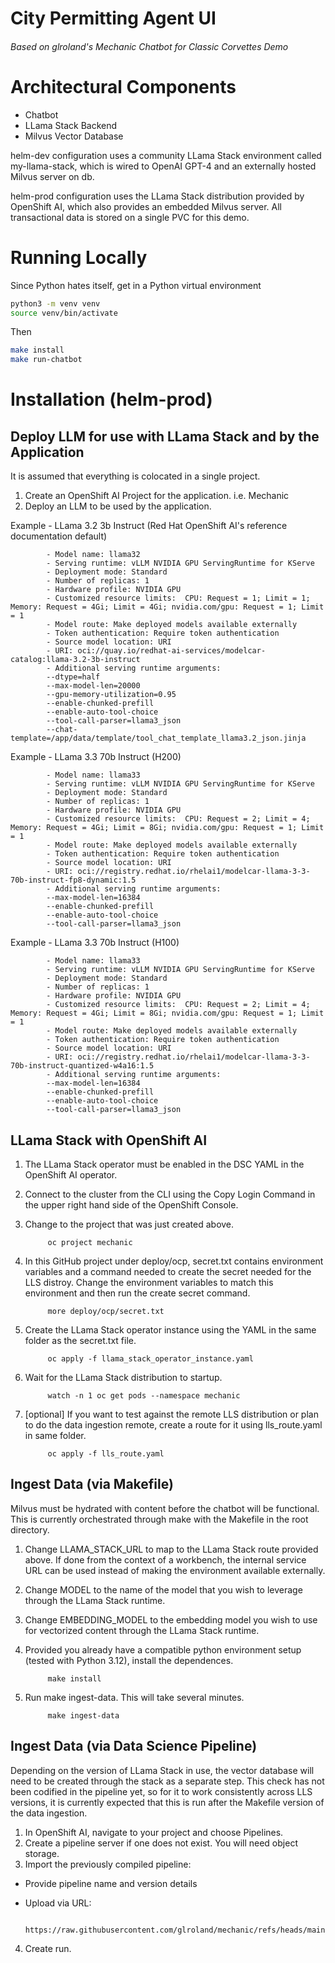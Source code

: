 # City Permitting Agent UI

###### Based on glroland's Mechanic Chatbot for Classic Corvettes Demo

# Architectural Components
- Chatbot
- LLama Stack Backend
- Milvus Vector Database

helm-dev configuration uses a community LLama Stack environment called my-llama-stack, which is wired to OpenAI GPT-4 and an externally hosted Milvus server on db.

helm-prod configuration uses the LLama Stack distribution provided by OpenShift AI, which also provides an embedded Milvus server.  All transactional data is stored on a single PVC for this demo.

# Running Locally

Since Python hates itself, get in a Python virtual environment

```bash
python3 -m venv venv
source venv/bin/activate
```

Then

```bash
make install
make run-chatbot
```

# Installation (helm-prod)

## Deploy LLM for use with LLama Stack and by the Application

It is assumed that everything is colocated in a single project.

1. Create an OpenShift AI Project for the application.  i.e. Mechanic
2. Deploy an LLM to be used by the application. 

Example - LLama 3.2 3b Instruct (Red Hat OpenShift AI's reference documentation default)

            - Model name: llama32
            - Serving runtime: vLLM NVIDIA GPU ServingRuntime for KServe
            - Deployment mode: Standard
            - Number of replicas: 1
            - Hardware profile: NVIDIA GPU
            - Customized resource limits:  CPU: Request = 1; Limit = 1; Memory: Request = 4Gi; Limit = 4Gi; nvidia.com/gpu: Request = 1; Limit = 1
            - Model route: Make deployed models available externally
            - Token authentication: Require token authentication
            - Source model location: URI
            - URI: oci://quay.io/redhat-ai-services/modelcar-catalog:llama-3.2-3b-instruct
            - Additional serving runtime arguments:
            --dtype=half
            --max-model-len=20000
            --gpu-memory-utilization=0.95
            --enable-chunked-prefill
            --enable-auto-tool-choice
            --tool-call-parser=llama3_json
            --chat-template=/app/data/template/tool_chat_template_llama3.2_json.jinja

Example - LLama 3.3 70b Instruct (H200)

            - Model name: llama33
            - Serving runtime: vLLM NVIDIA GPU ServingRuntime for KServe
            - Deployment mode: Standard
            - Number of replicas: 1
            - Hardware profile: NVIDIA GPU
            - Customized resource limits:  CPU: Request = 2; Limit = 4; Memory: Request = 4Gi; Limit = 8Gi; nvidia.com/gpu: Request = 1; Limit = 1
            - Model route: Make deployed models available externally
            - Token authentication: Require token authentication
            - Source model location: URI
            - URI: oci://registry.redhat.io/rhelai1/modelcar-llama-3-3-70b-instruct-fp8-dynamic:1.5
            - Additional serving runtime arguments:
            --max-model-len=16384
            --enable-chunked-prefill
            --enable-auto-tool-choice
            --tool-call-parser=llama3_json
            
Example - LLama 3.3 70b Instruct (H100)

            - Model name: llama33
            - Serving runtime: vLLM NVIDIA GPU ServingRuntime for KServe
            - Deployment mode: Standard
            - Number of replicas: 1
            - Hardware profile: NVIDIA GPU
            - Customized resource limits:  CPU: Request = 2; Limit = 4; Memory: Request = 4Gi; Limit = 8Gi; nvidia.com/gpu: Request = 1; Limit = 1
            - Model route: Make deployed models available externally
            - Token authentication: Require token authentication
            - Source model location: URI
            - URI: oci://registry.redhat.io/rhelai1/modelcar-llama-3-3-70b-instruct-quantized-w4a16:1.5
            - Additional serving runtime arguments:
            --max-model-len=16384
            --enable-chunked-prefill
            --enable-auto-tool-choice
            --tool-call-parser=llama3_json

## LLama Stack with OpenShift AI

1. The LLama Stack operator must be enabled in the DSC YAML in the OpenShift AI operator.
2. Connect to the cluster from the CLI using the Copy Login Command in the upper right hand side of the OpenShift Console.
3. Change to the project that was just created above.

            oc project mechanic

4. In this GitHub project under deploy/ocp, secret.txt contains environment variables and a command needed to create the secret needed for the LLS distroy.  Change the environment variables to match this environment and then run the create secret command.

            more deploy/ocp/secret.txt

5. Create the LLama Stack operator instance using the YAML in the same folder as the secret.txt file.

            oc apply -f llama_stack_operator_instance.yaml

6. Wait for the LLama Stack distribution to startup.

            watch -n 1 oc get pods --namespace mechanic

7. [optional] If you want to test against the remote LLS distribution or plan to do the data ingestion remote, create a route for it using lls_route.yaml in same folder.

            oc apply -f lls_route.yaml

## Ingest Data (via Makefile)

Milvus must be hydrated with content before the chatbot will be functional.  This is currently orchestrated through make with the Makefile in the root directory.

1. Change LLAMA_STACK_URL to map to the LLama Stack route provided above.  If done from the context of a workbench, the internal service URL can be used instead of making the environment available externally.
2. Change MODEL to the name of the model that you wish to leverage through the LLama Stack runtime.
3. Change EMBEDDING_MODEL to the embedding model you wish to use for vectorized content through the LLama Stack runtime.
4. Provided you already have a compatible python environment setup (tested with Python 3.12), install the dependences.

            make install

5. Run make ingest-data.  This will take several minutes.

            make ingest-data

## Ingest Data (via Data Science Pipeline)

Depending on the version of LLama Stack in use, the vector database will need to be created through the stack as a separate step.  This check has not been codified in the pipeline yet, so for it to work consistently across LLS versions, it is currently expected that this is run after the Makefile version of the data ingestion.

1. In OpenShift AI, navigate to your project and choose Pipelines.
2. Create a pipeline server if one does not exist.  You will need object storage.
3. Import the previously compiled pipeline:
 - Provide pipeline name and version details
 - Upload via URL:

            https://raw.githubusercontent.com/glroland/mechanic/refs/heads/main/ingest/src/pipeline_compiled.yaml

4. Create run.

<!-- ## Deploy Chatbot

1. Checkout this project to your local filesystem.

            git clone https://github.com/glroland/mechanic.git

2. From a command line, change to mechanic folder, then to the deploy/helm-prod sub folder.

            cd mechanic/deploy/helm-prod

3. Assumed that helm is installed and you are still connected to the OpenShift cluster referred to above.
4. Change to the mechanic namespace

            oc project mechanic

5. Install the application through helm.

            helm install m1 .

6. Wait for the application to startup.

            watch -n 1 oc get pods --namespace mechanic -->

<!-- ## Health Check / Test Steps

1. Get the Chatbot URL

            oc get routes -n mechanic | grep chatbot

2. Open the application in your web browser
3. Paste the following into the message bar at the bottom of the screen.

            What changes were made to the 1972 model year?

4. The system is working as expected if the answer to the first question is something like this:

> Based on the provided knowledge, the 1972 Corvette model year saw very few changes. The main change was the introduction of a new rating system that uses net horsepower instead of gross power outputs, which resulted in a decrease in rated horsepower. Additionally, the audio alarm antitheft system was not a standard item, and the fiber optic light monitors were discontinued. The body style remained the same, with only three engine options available: two 350 cubic inch engines and one 454 cubic inch engine.

# Representative Questions

- Example 1

            What do the identification numbers stamped on the engine block mean for the 72 model year?

- Example 2
  
            What are possible causes for a slow engine crank?

- Example 3

            What are the steps to drain and refill the cooling system? -->
